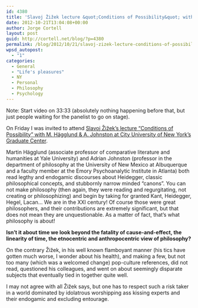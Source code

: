 ```yaml
---
id: 4380
title: 'Slavoj Žižek lecture &quot;Conditions of Possibility&quot; with M. Hägglund &amp; A. Johnston'
date: 2012-10-21T13:04:08+00:00
author: Jorge Cortell
layout: post
guid: http://cortell.net/blog/?p=4380
permalink: /blog/2012/10/21/slavoj-zizek-lecture-conditions-of-possibility-with-m-hagglund-a-johnston/
wpsd_autopost:
  - "1"
categories:
  - General
  - "Life's pleasures"
  - NY
  - Personal
  - Philosophy
  - Psychology
---
```

Note: Start video on 33:33 (absolutely nothing happening before that, but just people waiting for the panelist to go on stage).</p> 

On Friday I was invited to attend <a title="http://www.gc.cuny.edu/News-Events-Public-Programs/Calendar/Detail?id=12135" href="http://www.gc.cuny.edu/News-Events-Public-Programs/Calendar/Detail?id=12135" target="_blank">Slavoj Žižek&#8217;s lecture &#8220;Conditions of Possibility&#8221; with M. Hägglund & A. Johnston at City University of New York&#8217;s Graduate Center</a>.

Martin Hägglund (associate professor of comparative literature and humanities at Yale University) and Adrian Johnston (professor in the department of philosophy at the University of New Mexico at Albuquerque and a faculty member at the Emory Psychoanalytic Institute in Atlanta) both read legthy and endogamic discourses about Heidegger, classic philosophical concepts, and stubbornly narrow minded &#8220;canons&#8221;. You can not make philosophy (then again, they were reading and regurgitating, not creating or philosophizing) and begin by taking for granted Kant, Heidegger, Hegel, Lacan&#8230; We are in the XXI century! Of course those were great philosophers, and their contributions are extremely significant, but that does not mean they are unquestionable. As a matter of fact, that&#8217;s what philosophy is about!

**Isn&#8217;t it about time we look beyond the fatality of cause-and-effect, the linearity of time, the etnocentric and anthropocentric view of philosophy?**

On the contrary Žižek, in his well known flamboyant manner (his tics have gotten much worse, I wonder about his health), and making a few, but not too many (which was a welcomed change) pop-culture references, did not read, questioned his colleagues, and went on about seemingly disparate subjects that eventually tied in together quite well.

I may not agree with all Žižek says, but one has to respect such a risk taker in a world dominated by idolatrous worshipping ass kissing experts and their endogamic and excluding entourage.